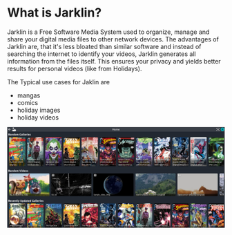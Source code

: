 # What is Jarklin?

Jarklin is a Free Software Media System used to organize, manage and share your digital media files to other network devices.
The advantages of Jarklin are, that it's less bloated than similar software and instead of searching the internet to identify your videos, Jarklin generates all information from the files itself.
This ensures your privacy and yields better results for personal videos (like from Holidays).

The Typical use cases for Jaklin are
- mangas
- comics
- holiday images
- holiday videos

![](../assets/homepage-partial.png)
